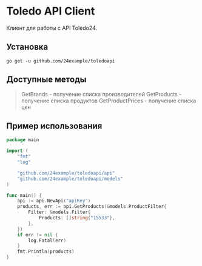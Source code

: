 # Toledo API Client

Клиент для работы с API Toledo24.

## Установка

```
go get -u github.com/24example/toledoapi
```

## Доступные методы

> GetBrands - получение списка производителей
> GetProducts - получение списка продуктов
> GetProductPrices - получение списка цен

## Пример использования

```go
package main

import (
	"fmt"
	"log"

	"github.com/24example/toledoapi/api"
	"github.com/24example/toledoapi/models"
)

func main() {
	api := api.NewApi("apiKey")
	products, err := api.GetProducts(&models.ProductFilter{
		Filter: &models.Filter{
			Products: []string{"15533"},
		},
	})
	if err != nil {
		log.Fatal(err)
	}
	fmt.Println(products)
}
```
